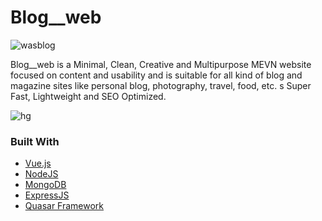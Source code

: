 # Blog__web

![wasblog](https://user-images.githubusercontent.com/56930241/153591968-87f77647-4674-4a76-b40d-1c7ebc88b185.png)

Blog__web is a Minimal, Clean, Creative and Multipurpose MEVN website focused on content and usability and is suitable for all kind of blog and magazine sites like personal blog, photography, travel, food, etc. s Super Fast, Lightweight and SEO Optimized.

![hg](https://user-images.githubusercontent.com/56930241/153593604-cc7de28b-5994-4248-8a79-0342c9ca59c2.png)


<!-- ## Technologies
Project is created with:
* ExpressJs
* NodeJs
* MongoDB
* Vuejs
* Quasar Framework -->


### Built With


* [Vue.js](https://vuejs.org/)
* [NodeJS](https://nodejs.org/en/docs/)
* [MongoDB](https://www.mongodb.com/)
* [ExpressJS](https://expressjs.com)
* [Quasar Framework](https://quasar.dev/)

